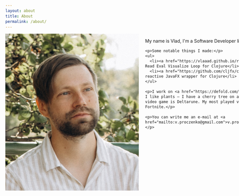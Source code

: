 ```yaml
---
layout: about
title: About
permalink: /about/
---
```

<style>
.profile {
  display: flex;
  align-items: flex-start;
  gap: 20px;
}

.profile img {
  max-width: 418px;
  height: auto;
  flex-shrink: 0;
}

@media (max-width: 900px) {
  .profile {
    flex-direction: column;
    align-items: center;
    text-align: left;
  }
  .profile img {
    max-width: 100%;
  }
}
</style>

<div class="profile">
  <img src="/assets/IMG_0476.jpg" alt="Vlad">
  <div>
    <p>My name is Vlad, I'm a Software Developer living in Stockholm.</p>

    <p>Some notable things I made:</p>
    <ul>
      <li><a href="https://vlaaad.github.io/reveal/">Reveal</a> — Read Eval Visualize Loop for Clojure</li>
      <li><a href="https://github.com/cljfx/cljfx">Cljfx</a> — reactive JavaFX wrapper for Clojure</li>
    </ul>

    <p>I work on <a href="https://defold.com/">Defold</a> editor. I like plants — I have a cherry tree on a balcony. My favorite video game is Deltarune. My most played video game is Fortnite.</p>

    <p>You can write me an e-mail at <a href="mailto:v.proczenko@gmail.com">v.proczenko@gmail.com</a>.</p>
  </div>
</div>
